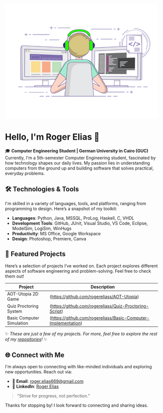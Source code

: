 <p align="center">
  <img src="https://github.com/rogereliass/rogereliass/blob/main/Github%20Img.gif" alt="Welcome to My GitHub Profile" width="600">
</p>

# Hello, I'm Roger Elias 👋

🎓 **Computer Engineering Student | German University in Cairo (GUC)**  
Currently, I'm a 5th-semester Computer Engineering student, fascinated by how technology shapes our daily lives. My passion lies in understanding computers from the ground up and building software that solves practical, everyday problems.

## 🛠️ Technologies & Tools
I'm skilled in a variety of languages, tools, and platforms, ranging from programming to design. Here’s a snapshot of my toolkit:

- **Languages**: Python, Java, MSSQL, ProLog, Haskell, C, VHDL
- **Development Tools**: GitHub, JUnit, Visual Studio, VS Code, Eclipse, ModelSim, LogiSim, WinHugs
- **Productivity**: MS Office, Google Workspace
- **Design**: Photoshop, Premiere, Canva

## 📂 Featured Projects
Here’s a selection of projects I’ve worked on. Each project explores different aspects of software engineering and problem-solving. Feel free to check them out!

| Project | Description |
| ------- | ----------- |
| AOT-Utopia 2D Game | (https://github.com/rogereliass/AOT-Utopia) |
| Quiz Proctoring System | (https://github.com/rogereliass/Quiz-Proctoring-Script) |
| Basic Computer Simulation | (https://github.com/rogereliass/Basic-Computer-Implementation) |

✨ *These are just a few of my projects. For more, feel free to explore the rest of my [repositories](https://github.com/rogereliass?tab=repositories)!* ✨


## 🌐 Connect with Me
I'm always open to connecting with like-minded individuals and exploring new opportunities. Reach out via:

- 📧 **Email**: roger.elias669@gmail.com
- 💼 **LinkedIn**: [Roger Elias](https://www.linkedin.com/in/roger-elias-43a21023a/)

> "Strive for progress, not perfection."

Thanks for stopping by! I look forward to connecting and sharing ideas.

